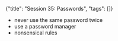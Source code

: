 {"title": "Session 35: Passwords", "tags": []}


* never use the same password twice
* use a password manager
* nonsensical rules


